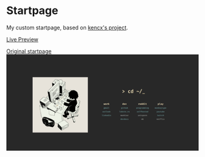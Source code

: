 # Startpage

My custom startpage, based on [kencx's project](https://kencx.github.io/startpage/).

[Live Preview](https://hypabox.github.io/startpage.myversion/)

[Original startpage](https://github.com/kencx/startpage)
![startpage](startpage.gif)